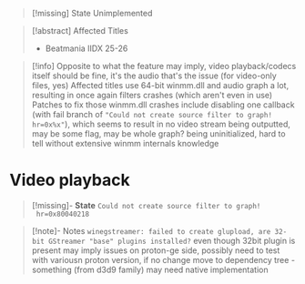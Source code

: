 
>[!missing] State
>Unimplemented

>[!abstract] Affected Titles
> * Beatmania IIDX 25-26

>[!info]
>Opposite to what the feature may imply, video playback/codecs itself should be fine, it's the audio that's the issue (for video-only files, yes)
>Affected titles use 64-bit winmm.dll and audio graph a lot, resulting in once again filters crashes (which aren't even in use)
>Patches to fix those winmm.dll crashes include disabling one callback (with fail branch of `"Could not create source filter to graph!  hr=0x%x"`), which seems to result in no video stream being outputted, may be some flag, may be whole graph? being uninitialized, hard to tell without extensive winmm internals knowledge 



# Video playback
>[!missing]- **State**
`Could not create source filter to graph!  hr=0x80040218`

>[!note]- Notes
>`winegstreamer: failed to create glupload, are 32-bit GStreamer "base" plugins installed?` even though 32bit plugin is present may imply issues on proton-ge side, possibly need to test with variousn proton version, if no change move to dependency tree - something (from d3d9 family) may need native implementation

